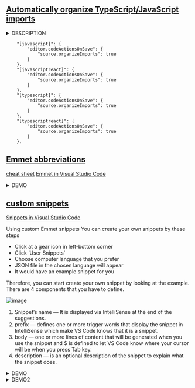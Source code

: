 
## [Automatically organize TypeScript/JavaScript imports](https://eshlox.net/2019/12/02/vscode-automatically-organize-typescript-imports)
<details>
<summary>DESCRIPTION</summary>

1. remove any unused imports, 
2. sort existing imports by file paths, 
3. sort named imports.

Open the settings (`⇧⌘P` or `Ctrl+Shift+P`), 
find `Preferences: Configure Language Specific Settings...`
and then find the `TypeScript`. It will open the `settings.json` file. 

Now add the configuration.
</details>

<!-- <details> -->
<!-- <summary>CODE</summary> -->

```
    "[javascript]": {
        "editor.codeActionsOnSave": {
            "source.organizeImports": true
        }
    },
    "[javascriptreact]": {
        "editor.codeActionsOnSave": {
            "source.organizeImports": true
        }
    },
    "[typescript]": {
        "editor.codeActionsOnSave": {
            "source.organizeImports": true
        }
    },
    "[typescriptreact]": {
        "editor.codeActionsOnSave": {
            "source.organizeImports": true
        }
    },
```

<!-- </details> -->

## [Emmet abbreviations](https://medium.com/neverrest/vs-code-emmet-abbreviations-and-snippets-make-your-life-easier-875505550607)
[cheat sheet](https://docs.emmet.io/cheat-sheet/)
[Emmet in Visual Studio Code](https://code.visualstudio.com/docs/editor/emmet)
<details>
<summary>DEMO</summary>

Emmet abbreviation is built-in feature for VS Code, no extension installation required. You may see the abbreviation displayed in the suggestion list when you are typing some code. Wrench icon will be appeared at the start of the Emmet.

1. Create initial code in html by using `! + TAB`
![image](https://miro.medium.com/max/1400/1*ayQ9xBrLySC51FIdoQZs-Q.gif)

2. Create class and id by using `.className` and `#idName`
![image](https://miro.medium.com/max/1400/1*ztspDuH5wbh1Z4TsC9mjBg.gif)

3. Create child element by using `>childElement`
![image](https://miro.medium.com/max/1400/1*F9C_rTtBuQJwiStWx_G11g.gif)

4. Create sibling element by using `+siblingName`
Create sibling element
![image](https://miro.medium.com/max/1400/1*TGmPAzHVRoHc0hd0JFguTg.gif)

5. Create multiple lines of code by using `*`
![image](https://miro.medium.com/max/1400/1*PxBcwHLmCebErE6NwcOFYg.gif)

6. Create item numbering by using `$`
![image](https://miro.medium.com/max/1400/1*gpH2m7MO3QUOyn8lbG3VZw.gif)

7. Create text between html tag by using `{}`
![image](https://miro.medium.com/max/1400/1*REqbx7dRv_XJ0XweLk12yg.gif)
</details>


## [custom snippets](https://medium.com/neverrest/vs-code-emmet-abbreviations-and-snippets-make-your-life-easier-875505550607)
[Snippets in Visual Studio Code](https://code.visualstudio.com/docs/editor/userdefinedsnippets)

<!-- <details> -->
<!-- <summary>HOW</summary> -->

Using custom Emmet snippets
You can create your own snippets by these steps
* Click at a gear icon in left-bottom corner
* Click ‘User Snippets’
* Choose computer language that you prefer
* JSON file in the chosen language will appear
* It would have an example snippet for you

Therefore, you can start create your own snippet by looking at the example. There are 4 components that you have to define.

![image](https://miro.medium.com/max/1200/1*1U9BVFL2EnWPp2q-EarmSA.png)
    
1. Snippet’s name — It is displayed via IntelliSense at the end of the suggestions.
1. prefix — defines one or more trigger words that display the snippet in IntelliSense which make VS Code knows that it is a snippet.
1. body — one or more lines of content that will be generated when you use the snippet and $ is defined to let VS Code know where your cursor will be when you press Tab key.
1. description — is an optional description of the snippet to explain what the snippet does.    
<!-- </details> -->

<details>
<summary>DEMO</summary>

Code snippets are templates that make you easier to enter repeating code patterns. It’s very useful when you have to type the same code every time. Snippets appear in IntelliSense mixed with other suggestions and in front of the snippets will display a block of square which make you know that it’s the snippet.

![image](https://miro.medium.com/max/1400/1*5rRx5Ohe7WFzN0MPhKE7Iw.gif)

</details>

<details>
<summary>DEMO2</summary>

![IMAGE](https://miro.medium.com/max/1400/1*e_gCtqEazISkUfUx0Y0SiQ.png)
![IMAGE](https://miro.medium.com/max/1400/1*r1RxhiNUk3jb716AASgsXg.gif)
</details>






